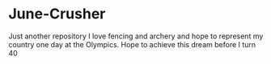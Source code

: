 # June-Crusher
Just another repository
I love fencing and archery and hope to represent my country one day at the Olympics. Hope to achieve this dream before I turn 40
